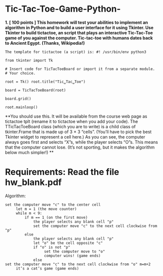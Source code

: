 # Tic-Tac-Toe-Game-Python-

**1. [ 100 points ] This homework will test your abilities to implement an algorithm in Python and to build a user interface for it using Tkinter.
Use Tkinter to build tictactoe, an script that plays an interactive Tic-Tac-Toe game of you against the computer. Tic-tac-toe with humans dates back to Ancient Egypt. (Thanks, Wikipedia!)**

```
The template for tictactoe (a script) is: #! /usr/bin/env python3

from tkinter import Tk

# Insert code for TicTacToeBoard or import it from a separate module. # Your choice.

root = Tk() root.title("Tic␣Tac␣Toe") 

board = TicTacToeBoard(root) 

board.grid()

root.mainloop()

```

**You should use this. It will be available from the course web page as tictactoe tplt (rename it to tictactoe when you add your code).
The TTicTacToeBoard class (which you are to write) is a child class of tkinter.Frame that is made up of 3 × 3 “cells”. (You’ll have to pick the best Tkinter widget to represent a cell here.)
As you can see, the computer always goes first and selects “X”s, while the player selects “O”s. This means that the computer cannot lose. (It’s not sporting, but it makes the algorithm below much simpler!)
**


# Requirements: Read the file hw_blank.pdf 

Algorithm:

```
set the computer move "c" to the center cell
     let m = 1 (the move counter)
     while m < 9:
         if m == 1 (on the first move)
             the player selects any blank cell "p"
             set the computer move "c" to the next cell clockwise from "p"
         else
             the player selects any blank cell "p"
             let "o" be the cell opposite "c"
             if "o" is not "p"
                  set the computer move to "o"
                  computer wins! (game ends)
             else
set the computer move "c" to the next cell clockwise from "o" m=m+2
     it’s a cat’s game (game ends)


```
